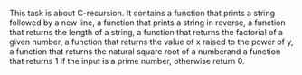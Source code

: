 This task is about C-recursion. It contains a function that prints a string followed by a new line, a function that prints a string in reverse, a function that returns the length of a string, a function that returns the factorial of a given number, a function that returns the value of x raised to the power of y, a function that returns the natural square root of a numberand a function that returns 1 if the input is a prime number, otherwise return 0.
